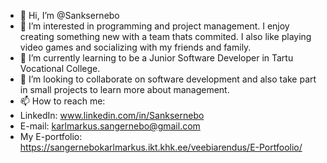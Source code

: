 - 👋 Hi, I’m @Sanksernebo
- 👀 I’m interested in programming and project management. I enjoy creating something new with a team thats commited. I also like playing video games and socializing with my friends and family.
- 🌱 I’m currently learning to be a Junior Software Developer in Tartu Vocational College.
- 💞️ I’m looking to collaborate on software development and also take part in small projects to learn more about management. 
- 📫 How to reach me:
- LinkedIn: www.linkedin.com/in/Sanksernebo
- E-mail: karlmarkus.sangernebo@gmail.com
- My E-portfolio: https://sangernebokarlmarkus.ikt.khk.ee/veebiarendus/E-Portfoolio/
<!---
Sanksernebo/Sanksernebo is a ✨ special ✨ repository because its `README.md` (this file) appears on your GitHub profile.
You can click the Preview link to take a look at your changes.
--->
